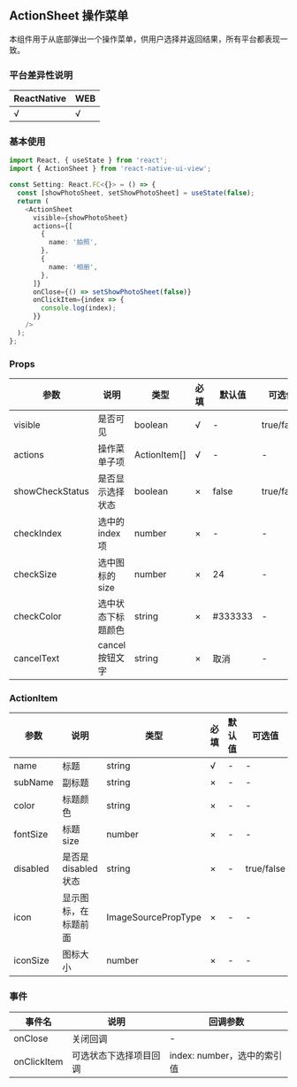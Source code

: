 ## ActionSheet 操作菜单

本组件用于从底部弹出一个操作菜单，供用户选择并返回结果，所有平台都表现一致。

### 平台差异性说明

| ReactNative | WEB |
| ----------- | --- |
| √           | √   |

### 基本使用

```typescript
import React, { useState } from 'react';
import { ActionSheet } from 'react-native-ui-view';

const Setting: React.FC<{}> = () => {
  const [showPhotoSheet, setShowPhotoSheet] = useState(false);
  return (
    <ActionSheet
      visible={showPhotoSheet}
      actions={[
        {
          name: '拍照',
        },
        {
          name: '相册',
        },
      ]}
      onClose={() => setShowPhotoSheet(false)}
      onClickItem={index => {
        console.log(index);
      }}
    />
  );
};
```

### Props

| 参数            | 说明               | 类型         | 必填 | 默认值  | 可选值     |
| --------------- | ------------------ | ------------ | ---- | ------- | ---------- |
| visible         | 是否可见           | boolean      | √    | -       | true/false |
| actions         | 操作菜单子项       | ActionItem[] | √    | -       | -          |
| showCheckStatus | 是否显示选择状态   | boolean      | ×    | false   | true/false |
| checkIndex      | 选中的 index 项    | number       | ×    | -       | -          |
| checkSize       | 选中图标的 size    | number       | ×    | 24      | -          |
| checkColor      | 选中状态下标题颜色 | string       | ×    | #333333 | -          |
| cancelText      | cancel 按钮文字    | string       | ×    | 取消    | -          |

### ActionItem

| 参数     | 说明                 | 类型                | 必填 | 默认值 | 可选值     |
| -------- | -------------------- | ------------------- | ---- | ------ | ---------- |
| name     | 标题                 | string              | √    | -      | -          |
| subName  | 副标题               | string              | ×    | -      | -          |
| color    | 标题颜色             | string              | ×    | -      | -          |
| fontSize | 标题 size            | number              | ×    | -      | -          |
| disabled | 是否是 disabled 状态 | string              | ×    | -      | true/false |
| icon     | 显示图标，在标题前面 | ImageSourcePropType | ×    | -      | -          |
| iconSize | 图标大小             | number              | ×    | -      | -          |

### 事件

| 事件名      | 说明                   | 回调参数                    |
| ----------- | ---------------------- | --------------------------- |
| onClose     | 关闭回调               | -                           |
| onClickItem | 可选状态下选择项目回调 | index: number，选中的索引值 |
